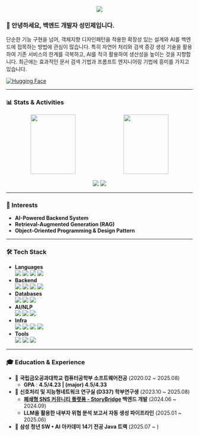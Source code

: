 <div align="center">
  <img src="https://capsule-render.vercel.app/api?type=waving&color=gradient&height=180&text=Seong%20MinJe&animation=fadeIn&fontColor=ffffff&fontSize=30" />
</div>

### 👋 안녕하세요, 백엔드 개발자 성민제입니다.
단순한 기능 구현을 넘어, 객체지향 디자인패턴을 적용한 확장성 있는 설계와 AI를 백엔드에 접목하는 방법에 관심이 많습니다.
특히 자연어 처리와 검색 증강 생성 기술을 활용하여 기존 서비스의 한계를 극복하고, AI를 적극 활용하여 생산성을 높이는 것을 지향합니다. 최근에는 효과적인 문서 검색 기법과 프롬프트 엔지니어링 기법에 흥미를 가지고 있습니다.

[![Hugging Face](https://img.shields.io/badge/HuggingFace-Profile-yellow?logo=huggingface&logoColor=white)](https://huggingface.co/kakao1513)

---

### 📊 Stats & Activities
<div align="center">
  <p>
    <img height="160em" width="49%" src="https://github-readme-stats-veggie-garden.vercel.app/api?username=smj1513&show_icons=true&include_all_commits=true&bg_color=30,e96443,904e95&title_color=fff&text_color=fff">
    <img height="160em" width="49%" src="https://github-readme-stats-veggie-garden.vercel.app/api/top-langs/?username=smj1513&layout=compact&bg_color=30,e96443,904e95&title_color=fff&text_color=fff">
  </p>
  <img src="https://topsolved.mayonedev.com/api/boj?handle=minj21&row=25&base_color=default" />
  <img src="http://github-profile-summary-cards.vercel.app/api/cards/profile-details?username=smj1513&theme=github_dark&"/>
</div>

---

### 🔭 Interests
- **AI-Powered Backend System**
- **Retrieval-Augmented Generation (RAG)**
- **Object-Oriented Programming & Design Pattern**

---

### 🛠️ Tech Stack
- **Languages** <br> 
  <img src="https://img.shields.io/badge/java-007396?style=flat&logo=java&logoColor=white"> <img src="https://img.shields.io/badge/python-3776AB?style=flat&logo=python&logoColor=white"> <img src="https://img.shields.io/badge/javascript-F7DF1E?style=flat&logo=javascript&logoColor=black"> <img src="https://img.shields.io/badge/c++-00599C?style=flat&logo=c%2B%2B&logoColor=white">
- **Backend**
  <br>
  <img src="https://img.shields.io/badge/spring-6DB33F?style=flat&logo=spring&logoColor=white"> <img src="https://img.shields.io/badge/springboot-6DB33F?style=flat&logo=springboot&logoColor=white"> <img src="https://img.shields.io/badge/springsecurity-6DB33F?style=flat&logo=springsecurity&logoColor=white"> <img src="https://img.shields.io/badge/fastapi-009688?style=flat&logo=fastapi&logoColor=white">
- **Databases**
  <br>
  <img src="https://img.shields.io/badge/mysql-4479A1?style=flat&logo=mysql&logoColor=white"> <img src="https://img.shields.io/badge/postgresql-4169E1?style=flat&logo=postgresql&logoColor=white"> <img src="https://img.shields.io/badge/elasticsearch-005571?style=flat&logo=elasticsearch&logoColor=white"> 
- **AI/NLP**
  <br>
  <img src="https://img.shields.io/badge/pytorch-EE4C2C?style=flat&logo=pytorch&logoColor=white"> <img src="https://img.shields.io/badge/sentencetransformers-111111?style=flat&logo=huggingface&logoColor=white"> <img src="https://img.shields.io/badge/langchain-1C3C3C?style=flat&logo=langchain&logoColor=white">
- **Infra**
  <br>
  <img src="https://img.shields.io/badge/docker-2496ED?style=flat&logo=docker&logoColor=white"> <img src="https://img.shields.io/badge/nginx-009639?style=flat&logo=nginx&logoColor=white"> <img src="https://img.shields.io/badge/amazons3-569A31?style=flat&logo=amazons3&logoColor=white"> <img src="https://img.shields.io/badge/amazonaws-232F3E?style=flat&logo=amazonaws&logoColor=white">
- **Tools**
  <br>
  <img src="https://img.shields.io/badge/linux-FCC624?style=flat&logo=linux&logoColor=black"> <img src="https://img.shields.io/badge/github-181717?style=flat&logo=github&logoColor=white"> <img src="https://img.shields.io/badge/git-F05032?style=flat&logo=git&logoColor=white">

---

### 🎓 Education & Experience
- 🏫 **국립금오공과대학교 컴퓨터공학부 소프트웨어전공** (2020.02 ~ 2025.08)
  -  **GPA** : **4.5/4.23 | (major) 4.5/4.33**
- 🔬 **신호처리 및 지능형네트워크 연구실 (D337) 학부연구생** (2023.10 ~ 2025.08)
  - **[폐쇄형 SNS 커뮤니티 플랫폼 - StoryBridge](https://storyb.kr/) 백엔드 개발** (2024.06 ~ 2024.09)
  - **LLM을 활용한 내부자 위협 분석 보고서 자동 생성 파이프라인** (2025.01 ~ 2025.06)
- 🏢 **삼성 청년 SW • AI 아카데미 14기 전공 Java 트랙** (2025.07 ~ )
